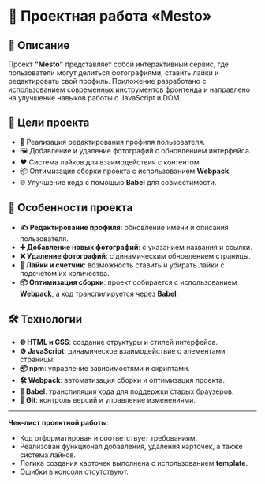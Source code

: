 # 📸 Проектная работа «Mesto»

## 📝 Описание

Проект **"Mesto"** представляет собой интерактивный сервис, где пользователи могут делиться фотографиями, ставить лайки и редактировать свой профиль. Приложение разработано с использованием современных инструментов фронтенда и направлено на улучшение навыков работы с JavaScript и DOM.

## 🎯 Цели проекта

- 🔧 Реализация редактирования профиля пользователя.
- 🖼️ Добавление и удаление фотографий с обновлением интерфейса.
- ❤️ Система лайков для взаимодействия с контентом.
- 📦 Оптимизация сборки проекта с использованием **Webpack**.
- 🌐 Улучшение кода с помощью **Babel** для совместимости.

## 🌟 Особенности проекта

- **✍️ Редактирование профиля**: обновление имени и описания пользователя.
- **➕ Добавление новых фотографий**: с указанием названия и ссылки.
- **❌ Удаление фотографий**: с динамическим обновлением страницы.
- **💬 Лайки и счетчик**: возможность ставить и убирать лайки с подсчетом их количества.
- **📦 Оптимизация сборки**: проект собирается с использованием **Webpack**, а код транспилируется через **Babel**.

## 🛠️ Технологии

- **🌐 HTML и CSS**: создание структуры и стилей интерфейса.
- **⚙️ JavaScript**: динамическое взаимодействие с элементами страницы.
- **📦 npm**: управление зависимостями и скриптами.
- **🛠️ Webpack**: автоматизация сборки и оптимизация проекта.
- **📜 Babel**: транспиляция кода для поддержки старых браузеров.
- **🔗 Git**: контроль версий и управление изменениями.

---
**Чек-лист проектной работы**:
- Код отформатирован и соответствует требованиям.
- Реализован функционал добавления, удаления карточек, а также система лайков.
- Логика создания карточек выполнена с использованием **template**.
- Ошибки в консоли отсутствуют.
